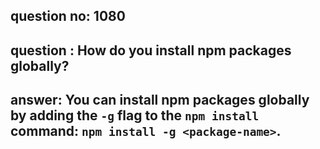 
      
## question no: 1080

## question : How do you install npm packages globally?

## answer: You can install npm packages globally by adding the `-g` flag to the `npm install` command: `npm install -g <package-name>`.
      